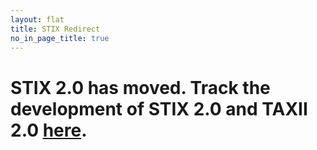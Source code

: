 ```yaml
---
layout: flat
title: STIX Redirect
no_in_page_title: true  
---
```

<div class= "jumbotron">
<h1>STIX 2.0 has moved. Track the development of STIX 2.0 and TAXII 2.0 <a href="https://oasis-open.github.io/cti-documentation/" class="alert-link">here</a>.
</div>
